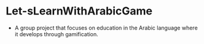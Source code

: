 # Let-sLearnWithArabicGame
- A group project that focuses on education in the Arabic language where it develops through gamification.
